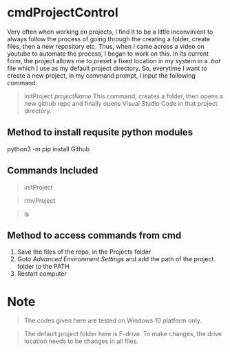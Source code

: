 # cmdProjectControl

Very often when working on projects, I find it to be a little inconvinient to always follow the process of going through the creating a folder, create files, then a new repository etc. Thus, when I came across a video on youtube to automate the process, I began to work on this.
In its current form, the project allows me to preset a fixed location in my system in a *.bat* file which I use as my default project directory. So, everytime I want to create a new project, in my command prompt, I input the following command:
  > initProject *projectName*
This command, creates a folder, then opens a new github repo and finally opens Visual Studio Code in that project directory.

## Method to install requsite python modules
python3 -m pip install Github 

## Commands Included
  > initProject
  
  > rmvProject
  
  > ls

## Method to access commands from cmd

1. Save the files of the repo, in the Projects folder
2. Goto *Advanced Environment Settings* and add the path of the project folder to the PATH
3. Restart computer

# Note
  > The codes given here are tested on Windows 10 platform only. 
  
  > The default project folder here is F-drive. To make changes, the drive location needs to be changes in all files. 
